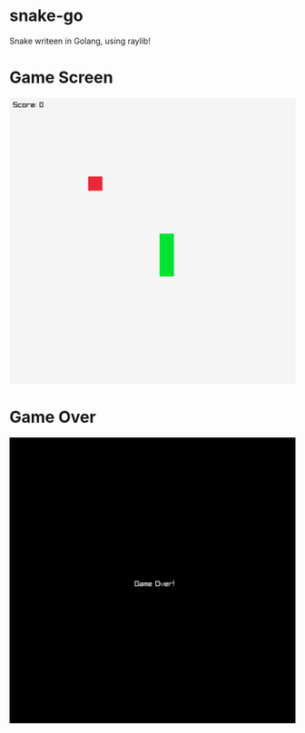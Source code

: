 # snake-go

Snake writeen in Golang, using raylib!

# Game Screen

![Game Screen](https://raw.githubusercontent.com/fraidev/snake-go/main/github/screenshot000.png)

# Game Over

![Game Screen](https://raw.githubusercontent.com/fraidev/snake-go/main/github/screenshot001.png)
